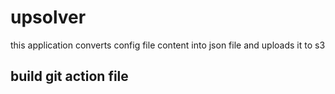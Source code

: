 # upsolver
this application converts config file content into json file and uploads it to s3

## build git action file
